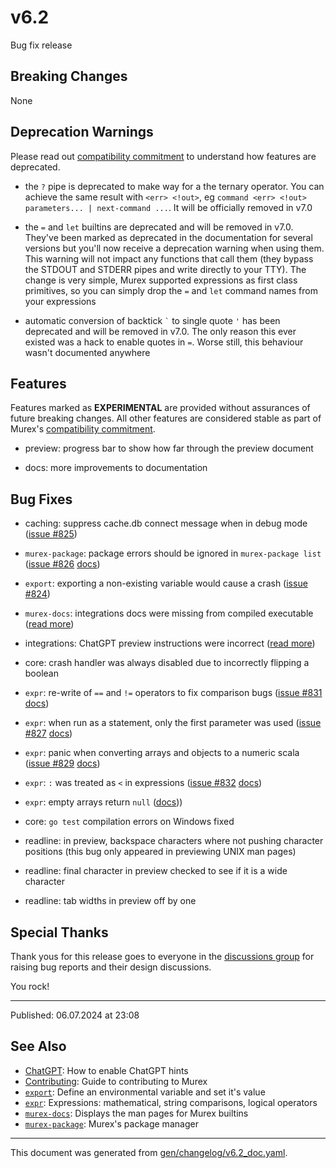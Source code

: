 # v6.2

Bug fix release

## Breaking Changes

None

## Deprecation Warnings

Please read out [compatibility commitment](/./compatibility.md) to understand how features are deprecated.

* the `?` pipe is deprecated to make way for a the ternary operator. You can achieve the same result with `<err> <!out>`, eg `command <err> <!out> parameters... | next-command ...`. It will be officially removed in v7.0
  
* the `=` and `let` builtins are deprecated and will be removed in v7.0. They've been marked as deprecated in the documentation for several versions but you'll now receive a deprecation warning when using them. This warning will not impact any functions that call them (they bypass the STDOUT and STDERR pipes and write directly to your TTY). The change is very simple, Murex supported expressions as first class primitives, so you can simply drop the `=` and `let` command names from your expressions

* automatic conversion of backtick `` ` `` to single quote `'` has been deprecated and will be removed in v7.0. The only reason this ever existed was a hack to enable quotes in `=`. Worse still, this behaviour wasn't documented anywhere

## Features

Features marked as **EXPERIMENTAL** are provided without assurances of future breaking changes. All other features are considered stable as part of Murex's [compatibility commitment](/./compatibility.md).

* preview: progress bar to show how far through the preview document

* docs: more improvements to documentation

## Bug Fixes

* caching: suppress cache.db connect message when in debug mode ([issue #825](https://github.com/lmorg/murex/issues/825))

* `murex-package`: package errors should be ignored in `murex-package list` ([issue #826](https://github.com/lmorg/murex/issues/826) [docs](/docs/commands/murex-package.md))

* `export`: exporting a non-existing variable would cause a crash ([issue #824](https://github.com/lmorg/murex/issues/824))

* `murex-docs`: integrations docs were missing from compiled executable ([read more](/docs/commands/murex-docs.md))

* integrations: ChatGPT preview instructions were incorrect ([read more](/docs/integrations/chatgpt.md))

* core: crash handler was always disabled due to incorrectly flipping a boolean

* `expr`: re-write of `==` and `!=` operators to fix comparison bugs ([issue #831](https://github.com/lmorg/murex/issues/831) [docs](/docs/commands/expr.md))

* `expr`: when run as a statement, only the first parameter was used ([issue #827](https://github.com/lmorg/murex/issues/827) [docs](/docs/commands/expr.md))

* `expr`: panic when converting arrays and objects to a numeric scala ([issue #829](https://github.com/lmorg/murex/issues/829) [docs](/docs/commands/expr.md))

* `expr`: `:` was treated as `<` in expressions ([issue #832](https://github.com/lmorg/murex/issues/832) [docs](/docs/commands/expr.md))

* `expr`: empty arrays return `null` ([docs](/docs/commands/expr.md)))

* core: `go test` compilation errors on Windows fixed

* readline: in preview, backspace characters where not pushing character positions (this bug only appeared in previewing UNIX man pages)

* readline: final character in preview checked to see if it is a wide character

* readline: tab widths in preview off by one

## Special Thanks

Thank yous for this release goes to everyone in the [discussions group](https://github.com/lmorg/murex/discussions) for raising bug reports and their design discussions.

You rock!

<hr>

Published: 06.07.2024 at 23:08

## See Also

* [ChatGPT](../integrations/chatgpt.md):
  How to enable ChatGPT hints
* [Contributing](../Murex/CONTRIBUTING.md):
  Guide to contributing to Murex
* [`export`](../commands/export.md):
  Define an environmental variable and set it's value
* [`expr`](../commands/expr.md):
  Expressions: mathematical, string comparisons, logical operators
* [`murex-docs`](../commands/murex-docs.md):
  Displays the man pages for Murex builtins
* [`murex-package`](../commands/murex-package.md):
  Murex's package manager

<hr/>

This document was generated from [gen/changelog/v6.2_doc.yaml](https://github.com/lmorg/murex/blob/master/gen/changelog/v6.2_doc.yaml).